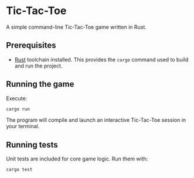 # Tic-Tac-Toe

A simple command-line Tic-Tac-Toe game written in Rust.

## Prerequisites

- [Rust](https://www.rust-lang.org/tools/install) toolchain installed. This provides the `cargo` command used to build and run the project.

## Running the game

Execute:

```bash
cargo run
```

The program will compile and launch an interactive Tic-Tac-Toe session in your terminal.

## Running tests

Unit tests are included for core game logic. Run them with:

```bash
cargo test
```

